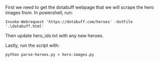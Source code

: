 First we need to get the dotabuff webpage that we will scrape the hero images
from. In powershell, run:

`Invoke-Webrequest 'https://dotabuff.com/heroes' -OutFile '.\dotabuff.html'`

Then update hero_ids.txt with any new heroes.

Lastly, run the script with:

`python parse-heroes.py > hero-images.py`
